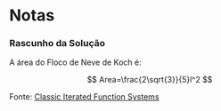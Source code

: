 # Notas

### Rascunho da Solução

A área do Floco de Neve de Koch é:

$$
Area=\frac{2\sqrt{3}}{5}l^2
$$

Fonte: [Classic Iterated Function Systems](https://larryriddle.agnesscott.org/ifs/ksnow/area.htm)